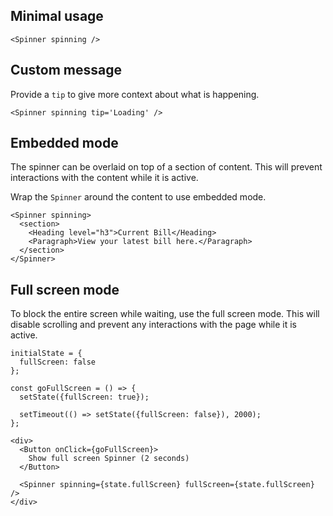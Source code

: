 ## Minimal usage

```
<Spinner spinning />
```

## Custom message

Provide a `tip` to give more context about what is happening.

```
<Spinner spinning tip='Loading' />
```

## Embedded mode

The spinner can be overlaid on top of a section of content. This will prevent interactions with the content while it is active.

Wrap the `Spinner` around the content to use embedded mode.

```
<Spinner spinning>
  <section>
    <Heading level="h3">Current Bill</Heading>
    <Paragraph>View your latest bill here.</Paragraph>
  </section>
</Spinner>
```

## Full screen mode

To block the entire screen while waiting, use the full screen mode. This will disable scrolling and prevent any interactions
with the page while it is active.

```
initialState = {
  fullScreen: false
};

const goFullScreen = () => {
  setState({fullScreen: true});

  setTimeout(() => setState({fullScreen: false}), 2000);
};

<div>
  <Button onClick={goFullScreen}>
    Show full screen Spinner (2 seconds)
  </Button>

  <Spinner spinning={state.fullScreen} fullScreen={state.fullScreen} />
</div>
```
